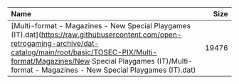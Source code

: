 |Name|Size|
|:---|---:|
|[Multi-format - Magazines - New Special Playgames (IT).dat](https://raw.githubusercontent.com/open-retrogaming-archive/dat-catalog/main/root/basic/TOSEC-PIX/Multi-format/Magazines/New Special Playgames (IT)/Multi-format - Magazines - New Special Playgames (IT).dat)|19476|

